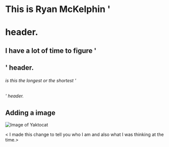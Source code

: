 # This is Ryan McKelphin '<h1> header.
## I have a lot of time to figure '<h2>' header.
###### is this the longest or the shortest '<h6>' header.

## Adding a image
![Image of Yaktocat](https://octodex.github.com/images/yaktocat.png)





















< I made this change to tell you who I am and also what I was thinking at the time.>
